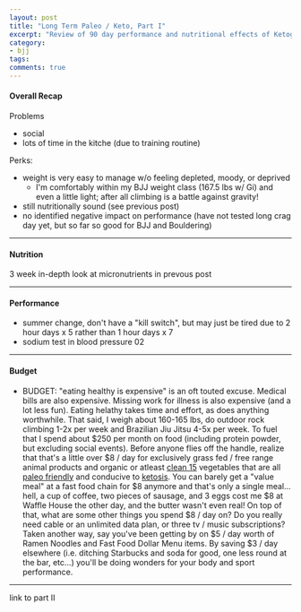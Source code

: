 ```yaml
---
layout: post
title: "Long Term Paleo / Keto, Part I"
excerpt: "Review of 90 day performance and nutritional effects of Ketogenic Paleo diet."
category:
- bjj
tags:
comments: true
---
```


#### Overall Recap

Problems
- social
- lots of time in the kitche (due to training routine)

Perks:
- weight is very easy to manage w/o feeling depleted, moody, or deprived
  - I'm comfortably within my BJJ weight class (167.5 lbs w/ Gi) and even a little light; after all climbing is a battle against gravity!
- still nutritionally sound (see previous post)
- no identified negative impact on performance (have not tested long crag day yet, but so far so good for BJJ and Bouldering)

---

#### Nutrition

3 week in-depth look at micronutrients in prevous post

---

#### Performance

- summer change, don't have a "kill switch", but may just be tired due to 2 hour days x 5 rather than 1 hour days x 7
- sodium test in blood pressure 02

---

#### Budget

  - BUDGET:  "eating healthy is expensive" is an oft touted excuse.  Medical bills are also expensive.  Missing work for illness is also expensive (and a lot less fun).  Eating helathy takes time and effort, as does anything worthwhile.  That said, I weigh about 160-165 lbs, do outdoor rock climbing 1-2x per week and Brazilian Jiu Jitsu 4-5x per week.  To fuel that I spend about $250 per month on food (including protein powder, but excluding social events).  Before anyone flies off the handle, realize that that's a little over $8 / day for exclusively grass fed / free range animal products and organic or atleast [clean 15]() vegetables that are all [paleo friendly]() and conducive to [ketosis]().  You can barely get a "value meal" at a fast food chain for $8 anymore and that's only a single meal... hell, a cup of coffee, two pieces of sausage, and 3 eggs cost me $8 at Waffle House the other day, and the butter wasn't even real!  On top of that, what are some other things you spend $8 / day on?  Do you really need cable or an unlimited data plan, or three tv / music subscriptions?  Taken another way, say you've been getting by on $5 / day worth of Ramen Noodles and Fast Food Dollar Menu items.  By saving $3 / day elsewhere (i.e. ditching Starbucks and soda for good, one less round at the bar, etc...) you'll be doing wonders for your body and sport performance.

---

link to part II